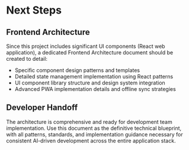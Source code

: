 # Next Steps

## Frontend Architecture
Since this project includes significant UI components (React web application), a dedicated Frontend Architecture document should be created to detail:
- Specific component design patterns and templates
- Detailed state management implementation using React patterns
- UI component library structure and design system integration
- Advanced PWA implementation details and offline sync strategies

## Developer Handoff
The architecture is comprehensive and ready for development team implementation. Use this document as the definitive technical blueprint, with all patterns, standards, and implementation guidance necessary for consistent AI-driven development across the entire application stack.